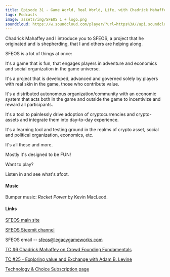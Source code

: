 ```yaml
---
title: Episode 31 - Game World, Real World, Life, with Chadrick Mahaffey
tags: Podcasts
image: assets/img/SFEOS 1 + logo.png
soundcloud: https://w.soundcloud.com/player/?url=https%3A//api.soundcloud.com/tracks/418091356
---
```

Chadrick Mahaffey and I introduce you to SFEOS, a project that he originated and is shepherding, that I and others are helping along. 

SFEOS is a lot of things at once:

It's a game that is fun, that engages players in adventure and economics and social organization in the game universe. 

It's a project that is developed, advanced and governed solely by players with real skin in the game, those who contribute value.

It's a distributed autonomous organization/community with an economic system that acts both in the game and outside the game to incentivize and reward all participants.

It's a tool to painlessly drive adoption of cryptocurrencies and crypto-assets and integrate them into day-to-day experience.

It's a learning tool and testing ground in the realms of crypto asset, social and political organization, economics, etc.

It's all these and more. 

Mostly it's designed to be FUN!

Want to play?

Listen in and see what's afoot.



#### Music

Bumper music: *Rocket Power* by Kevin MacLeod.

#### Links

[SFEOS main site](http://www.sfeos.io)

[SFEOS Steemit channel](https://www.steemit.com/@sfeos)

 SFEOS email -- sfeos@legacygameworks.com

[TC #6 Chadrick Mahaffey on Crowd Founding Fundamentals](https://technologyandchoice.com/2016/05/episode-6-chadrick-mahaffey-on-crowd-founding-fundamentals/)

[TC #25 - Exploring value and Exchange with Adam B. Levine](https://technologyandchoice.com/2018/01/episode-25-exploring-value-and-exchange-with-adam-b-levine-or-proof-of-what/)

[Technology & Choice Subscription page](https://technologyandchoice.com/subscribe/)
